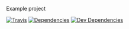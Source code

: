Example project

[![Travis](http://img.shields.io/travis/jupl/omrb/example.svg?style=flat-square&label=travis)](https://travis-ci.org/jupl/omrb)
[![Dependencies](http://img.shields.io/david/jupl/omrb.svg?style=flat-square)](https://david-dm.org/jupl/omrb#info=devDependencies)
[![Dev Dependencies](http://img.shields.io/david/dev/jupl/omrb.svg?style=flat-square)](https://david-dm.org/jupl/omrb#info=devDependencies)
